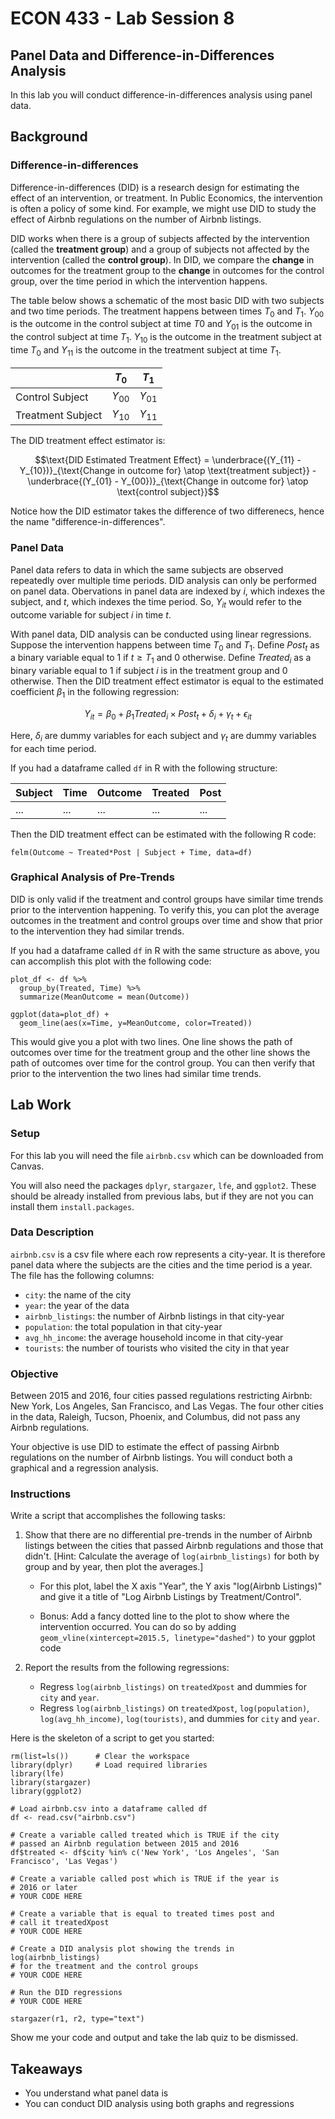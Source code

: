 # ECON 433 - Lab Session 8
## Panel Data and Difference-in-Differences Analysis

In this lab you will conduct difference-in-differences analysis using panel data.

## Background


### Difference-in-differences

Difference-in-differences (DID) is a research design for estimating the effect of an intervention, or treatment. In Public Economics, the intervention is often a policy of some kind. For example, we might use DID to study the effect of Airbnb regulations on the number of Airbnb listings.

DID works when there is a group of subjects affected by the intervention (called the **treatment group**) and a group of subjects not affected by the intervention (called the **control group**). In DID, we compare the **change** in outcomes for the treatment group to the **change** in outcomes for the control group, over the time period in which the intervention happens.

The table below shows a schematic of the most basic DID with two subjects and two time periods. The treatment happens between times $T_0$ and $T_1$. $Y_{00}$ is the outcome in the control subject at time $T0$ and $Y_{01}$ is the outcome in the control subject at time $T_1$. $Y_{10}$ is the outcome in the treatment subject at time $T_0$ and $Y_{11}$ is the outcome in the treatment subject at time $T_1$.

|                     | $T_0$    | $T_1$    |
| ------------------- | -------- | -------- |
| Control Subject     | $Y_{00}$ | $Y_{01}$ |
| Treatment Subject   | $Y_{10}$ | $Y_{11}$ |

The DID treatment effect estimator is:

$$\text{DID Estimated Treatment Effect} = \underbrace{(Y_{11} - Y_{10})}_{\text{Change in outcome for} \atop \text{treatment subject}} - \underbrace{(Y_{01} - Y_{00})}_{\text{Change in outcome for} \atop \text{control subject}}$$

Notice how the DID estimator takes the difference of two differenecs, hence the name "difference-in-differences".

### Panel Data

Panel data refers to data in which the same subjects are observed repeatedly over multiple time periods. DID analysis can only be performed on panel data. Obervations in panel data are indexed by $i$, which indexes the subject, and $t$, which indexes the time period. So, $Y_{it}$ would refer to the outcome variable for subject $i$ in time $t$.

With panel data, DID analysis can be conducted using linear regressions. Suppose the intervention happens between time $T_{0}$ and $T_{1}$. Define $Post_{t}$ as a binary variable equal to 1 if $t \geq T_{1}$ and 0 otherwise.  Define $Treated_{i}$ as a binary variable equal to 1 if subject $i$ is in the treatment group and 0 otherwise. Then the DID treatment effect estimator is equal to the estimated coefficient $\beta_{1}$ in the following regression:

$$Y_{it} = \beta_0 + \beta_1 Treated_{i} \times Post_{t} + \delta_{i} + \gamma_{t} + \epsilon_{it}$$

Here, $\delta_{i}$ are dummy variables for each subject and $\gamma_{t}$ are dummy variables for each time period.  

If you had a dataframe called `df` in R with the following structure:

| Subject | Time | Outcome | Treated | Post |
| ------- | ---- | ------- | ------- | ---- |
| ...     | ...  | ...     | ...     | ...  |

Then the DID treatment effect can be estimated with the following R code:

    felm(Outcome ~ Treated*Post | Subject + Time, data=df)

### Graphical Analysis of Pre-Trends

DID is only valid if the treatment and control groups have similar time trends prior to the intervention happening. To verify this, you can plot the average outcomes in the treatment and control groups over time and show that prior to the intervention they had similar trends.

If you had a dataframe called `df` in R with the same structure as above, you can accomplish this plot with the following code:

    plot_df <- df %>%
	  group_by(Treated, Time) %>%
      summarize(MeanOutcome = mean(Outcome)) 
    
    ggplot(data=plot_df) + 
      geom_line(aes(x=Time, y=MeanOutcome, color=Treated)) 	

This would give you a plot with two lines. One line shows the path of outcomes over time for the treatment group and the other line shows the path of outcomes over time for the control group. You can then verify that prior to the intervention the two lines had similar time trends.


## Lab Work

### Setup

For this lab you will need the file `airbnb.csv` which can be downloaded from Canvas.

You will also need the packages `dplyr`, `stargazer`, `lfe`, and `ggplot2`. These should be already installed from previous labs, but if they are not you can install them `install.packages`.

### Data Description

`airbnb.csv` is a csv file where each row represents a city-year. It is therefore panel data where the subjects are the cities and the time period is a year. The file has the following columns:

- `city`: the name of the city
- `year`: the year of the data
- `airbnb_listings`: the number of Airbnb listings in that city-year
- `population`: the total population in that city-year
- `avg_hh_income`: the average household income in that city-year
- `tourists`: the number of tourists who visited the city in that year

### Objective 

Between 2015 and 2016, four cities passed regulations restricting Airbnb: New York, Los Angeles, San Francisco, and Las Vegas. The four other cities in the data, Raleigh, Tucson, Phoenix, and Columbus, did not pass any Airbnb regulations.

Your objective is use DID to estimate the effect of passing Airbnb regulations on the number of Airbnb listings. You will conduct both a graphical and a regression analysis.

### Instructions

Write a script that accomplishes the following tasks:

1. Show that there are no differential pre-trends in the number of Airbnb listings between the cities that passed Airbnb regulations and those that didn't. [Hint: Calculate the average of `log(airbnb_listings)` for both by group and by year, then plot the averages.]

    - For this plot, label the X axis "Year", the Y axis "log(Airbnb Listings)" and give it a title of "Log Airbnb Listings by Treatment/Control".
	
	- Bonus: Add a fancy dotted line to the plot to show where the intervention occurred. You can do so by adding `geom_vline(xintercept=2015.5, linetype="dashed")` to your ggplot code

2. Report the results from the following regressions:
	- Regress `log(airbnb_listings)` on `treatedXpost` and dummies for `city` and `year`.
	- Regress `log(airbnb_listings)` on `treatedXpost`, `log(population)`, `log(avg_hh_income)`,  `log(tourists)`, and dummies for `city` and `year`.

Here is the skeleton of a script to get you started:

	rm(list=ls())      # Clear the workspace
	library(dplyr)     # Load required libraries
	library(lfe)
	library(stargazer)
	library(ggplot2)

	# Load airbnb.csv into a dataframe called df
	df <- read.csv("airbnb.csv")

	# Create a variable called treated which is TRUE if the city 
	# passed an Airbnb regulation between 2015 and 2016
	df$treated <- df$city %in% c('New York', 'Los Angeles', 'San Francisco', 'Las Vegas')

	# Create a variable called post which is TRUE if the year is
	# 2016 or later
	# YOUR CODE HERE
	
	# Create a variable that is equal to treated times post and 
	# call it treatedXpost
	# YOUR CODE HERE

	# Create a DID analysis plot showing the trends in log(airbnb_listings) 
	# for the treatment and the control groups
	# YOUR CODE HERE

	# Run the DID regressions
	# YOUR CODE HERE

	stargazer(r1, r2, type="text")

Show me your code and output and take the lab quiz to be dismissed.

## Takeaways

- You understand what panel data is
- You can conduct DID analysis using both graphs and regressions

 
















